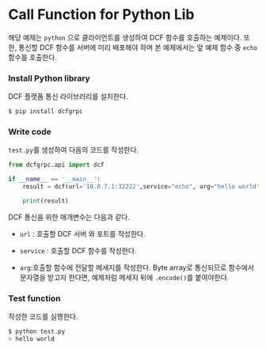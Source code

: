 # Call Function for Python Lib

해당 예제는 `python` 으로 클라이언트를 생성하여 DCF 함수를 호출하는 예제이다.  또한, 통신할 DCF 함수를 서버에 미리 배포해야 하며 본 예제에서는 앞 예제 함수 중 `echo` 함수를 호출한다.  



### Install Python library

DCF 플랫폼 통신 라이브러리를 설치한다. 

```bash
$ pip install dcfgrpc
```

### Write code

`test.py`를 생성하여 다음의  코드를 작성한다.

```python
from dcfgrpc.api import dcf

if __name__ == '__main__':
    result = dcf(url='10.0.7.1:32222',service="echo", arg="hello world".encode())

    print(result)
```

DCF 통신을 위한 매개변수는 다음과 같다.

* `url` : 호출할 DCF 서버 와 포트를 작성한다.

* `service` : 호출할 DCF 함수를 작성한다.

* `arg`:호출할 함수에 전달할 메세지를 작성한다.  Byte array로 통신되므로 함수에서 문자열을 받고자 한다면, 예제처럼 메세지 뒤에 `.encode()`를 붙여야한다. 

### Test function

작성한 코드를 실행한다. 

```bash
$ python test.py
> hello world 
```
